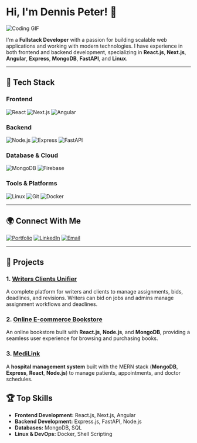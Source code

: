 # Hi, I'm Dennis Peter! 👋

![Coding GIF](https://user-images.githubusercontent.com/36126914/154766367-2c3d9c80-3cdc-4790-b15c-7eba5eee9fd2.gif)

I'm a **Fullstack Developer** with a passion for building scalable web applications and working with modern technologies. I have experience in both frontend and backend development, specializing in **React.js**, **Next.js**, **Angular**, **Express**, **MongoDB**, **FastAPI**, and **Linux**.

---

## 🔧 Tech Stack

### Frontend
![React](https://img.shields.io/badge/React-20232A?style=for-the-badge&logo=react&logoColor=61DAFB)
![Next.js](https://img.shields.io/badge/Next.js-000000?style=for-the-badge&logo=next.js&logoColor=white)
![Angular](https://img.shields.io/badge/Angular-DD0031?style=for-the-badge&logo=angular&logoColor=white)

### Backend
![Node.js](https://img.shields.io/badge/Node.js-339933?style=for-the-badge&logo=nodedotjs&logoColor=white)
![Express](https://img.shields.io/badge/Express-000000?style=for-the-badge&logo=express&logoColor=white)
![FastAPI](https://img.shields.io/badge/FastAPI-009688?style=for-the-badge&logo=fastapi&logoColor=white)

### Database & Cloud
![MongoDB](https://img.shields.io/badge/MongoDB-4EA94B?style=for-the-badge&logo=mongodb&logoColor=white)
![Firebase](https://img.shields.io/badge/Firebase-FFCA28?style=for-the-badge&logo=firebase&logoColor=white)

### Tools & Platforms
![Linux](https://img.shields.io/badge/Linux-FCC624?style=for-the-badge&logo=linux&logoColor=black)
![Git](https://img.shields.io/badge/Git-F05032?style=for-the-badge&logo=git&logoColor=white)
![Docker](https://img.shields.io/badge/Docker-2496ED?style=for-the-badge&logo=docker&logoColor=white)

---

## 🌍 Connect With Me
[![Portfolio](https://img.shields.io/badge/Portfolio-000000?style=for-the-badge&logo=vercel&logoColor=white)](https://codewithmunyao.vercel.app)
[![LinkedIn](https://img.shields.io/badge/LinkedIn-0077B5?style=for-the-badge&logo=linkedin&logoColor=white)](https://www.linkedin.com/in/dennis-peter-76275a2a0/)
[![Email](https://img.shields.io/badge/Gmail-D14836?style=for-the-badge&logo=gmail&logoColor=white)](mailto:peterdennis573@gmail.com)

---

## 💼 Projects

### 1. [**Writers Clients Unifier**](https://bmwriters.com)
A complete platform for writers and clients to manage assignments, bids, deadlines, and revisions. Writers can bid on jobs and admins manage assignment workflows and deadlines.

### 2. [**Online E-commerce Bookstore**](https://github.com/Ritahchanger/onlinebookstore)
An online bookstore built with **React.js**, **Node.js**, and **MongoDB**, providing a seamless user experience for browsing and purchasing books.

### 3. [**MediLink**](https://github.com/Ritahchanger/mediLink)
A **hospital management system** built with the MERN stack (**MongoDB**, **Express**, **React**, **Node.js**) to manage patients, appointments, and doctor schedules.


## 🏆 Top Skills
- **Frontend Development:** React.js, Next.js, Angular
- **Backend Development:** Express.js, FastAPI, Node.js
- **Databases:** MongoDB, SQL
- **Linux & DevOps:** Docker, Shell Scripting
